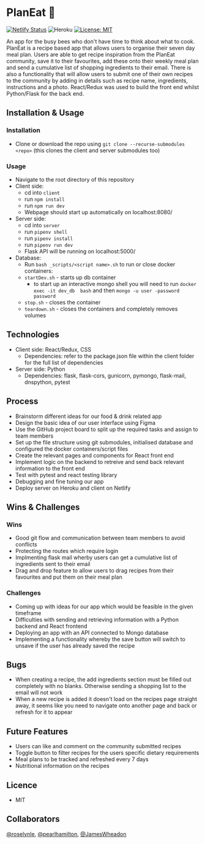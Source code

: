 # PlanEat :green_salad:
[![Netlify Status](https://api.netlify.com/api/v1/badges/452c79c3-e698-482d-b061-ffce3de81966/deploy-status)](https://app.netlify.com/sites/plan-eat/deploys)
![Heroku](https://pyheroku-badge.herokuapp.com/?app=meal-prep-api&style=flat)
[![License: MIT](https://img.shields.io/badge/License-MIT-yellow.svg)](https://opensource.org/licenses/MIT)

An app for the busy bees who don't have time to think about what to cook. PlanEat is a recipe based app that allows users to organise their seven day meal plan. Users are able to get recipe inspiration from the PlanEat community, save it to their favourites, add these onto their weekly meal plan and send a cumulative list of shopping ingredients to their email. There is also a functionality that will allow users to submit one of their own recipes to the community by adding in details such as recipe name, ingredients, instructions and a photo. React/Redux was used to build the front end whilst Python/Flask for the back end.

## Installation & Usage

### Installation

-   Clone or download the repo using `git clone --recurse-submodules <repo>` (this clones the client and server submodules too)

### Usage

-   Navigate to the root directory of this repository
-   Client side:
    -   cd into `client`
    -   run `npm install`
    -   run `npm run dev`
    -   Webpage should start up automatically on localhost:8080/
-   Server side:
    -   cd into `server`
    -   run `pipenv shell`
    -   run `pipenv install`
    -   run `pipenv run dev`
    -   Flask API will be running on localhost:5000/
-   Database:
    -   Run `bash _scripts/<script name>.sh` to run or close docker containers:
    -   `startDev.sh` - starts up db container
        -   to start up an interactive mongo shell you will need to run `docker exec -it dev_db  bash` and then `mongo -u user -password password`
    -   `stop.sh` - closes the container
    -   `teardown.sh` - closes the containers and completely removes volumes

## Technologies

-   Client side: React/Redux, CSS 
    -   Dependencies: refer to the package.json file within the client folder for the full list of dependencies
-   Server side: Python
    -   Dependencies:  flask, flask-cors, gunicorn, pymongo, flask-mail, dnspython, pytest

## Process

-   Brainstorm different ideas for our food & drink related app
-   Design the basic idea of our user interface using Figma
-   Use the GitHub project board to split up the required tasks and assign to team members
-   Set up the file structure using git submodules, initialised database and configured the docker containers/script files
-   Create the relevant pages and components for React front end
-   Implement logic on the backend to retreive and send back relevant information to the front end
-   Test with pytest and react testing library
-   Debugging and fine tuning our app
-   Deploy server on Heroku and client on Netlify

## Wins & Challenges

### Wins

-   Good git flow and communication between team members to avoid conflicts
-   Protecting the routes which require login
-   Implmenting flask mail wherby users can get a cumulative list of ingredients sent to their email
-   Drag and drop feature to allow users to drag recipes from their favourites and put them on their meal plan

### Challenges

-   Coming up with ideas for our app which would be feasible in the given timeframe
-   Difficulties with sending and retrieving information with a Python backend and React frontend
-   Deploying an app with an API connected to Mongo database
-   Implementing a functionality whereby the save button will switch to unsave if the user has already saved the recipe

## Bugs

-   When creating a recipe, the add ingredients section must be filled out completely with no blanks. Otherwise sending a shopping list to the email will not work
-   When a new recipe is added it doesn't load on the recipes page straight away, it seems like you need to navigate onto another page and back or refresh for it to appear

## Future Features

-   Users can like and comment on the community submitted recipes
-   Toggle button to filter recipes for the users specific dietary requirements
-   Meal plans to be tracked and refreshed every 7 days
-   Nutritional information on the recipes

## Licence

-   MIT

## Collaborators

[@roselynle](https://github.com/roselynle), [@pearlhamilton](https://github.com/pearlhamilton), [@JamesWheadon](https://github.com/jameswheadon)
